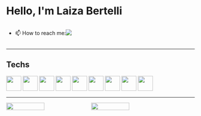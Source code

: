 # Hello, I'm Laiza Bertelli

<div style="display: flex">

<ul>
    <li>📫 How to reach me:</li>
</ul>

<a href="https://linkedin.com/in/laizabertelli"><img src="https://img.shields.io/badge/LinkedIn-0077B5?style=for-the-badge&logo=linkedin&logoColor=white" /></a>
<a href="mailto: laizabertelli@hotmail.com"><img src="https://img.shields.io/badge/Microsoft_Outlook-0078D4?style=for-the-badge&logo=microsoft-outlook&logoColor=white" alt="" /></a>

</div>

---

## Techs
<div style="display: inline-block">
<img style="width:40px;" src="https://cdn.jsdelivr.net/gh/devicons/devicon/icons/git/git-original.svg" />
<img style="width:40px" src="https://cdn.jsdelivr.net/gh/devicons/devicon/icons/github/github-original.svg" />
<img style="width:40px" src="https://cdn.jsdelivr.net/gh/devicons/devicon/icons/html5/html5-original.svg" />
<img style="width:40px" src="https://cdn.jsdelivr.net/gh/devicons/devicon/icons/css3/css3-original.svg" />
<img style="width:40px" src="https://cdn.jsdelivr.net/gh/devicons/devicon/icons/javascript/javascript-original.svg" />
<img style="width:40px" src="https://cdn.jsdelivr.net/gh/devicons/devicon/icons/jest/jest-plain.svg" />
<img style="width:40px" src="https://cdn.jsdelivr.net/gh/devicons/devicon/icons/nodejs/nodejs-original.svg" />
<img style="width:40px" src="https://cdn.jsdelivr.net/gh/devicons/devicon/icons/react/react-original.svg" />
<img style="width:40px" src="https://cdn.jsdelivr.net/gh/devicons/devicon/icons/visualstudio/visualstudio-plain.svg" />
</div>

---

<div style="display: flex;">
<img style="width: 45%;" src="https://github-readme-stats.vercel.app/api?username=LaizaBertelli&count_private=true&theme=midnight-purple" alt="" />
<img style="width: 45%;" src="https://github-readme-stats.vercel.app/api/top-langs/?username=LaizaBertelli&layout=compact&langs_count=7&theme=midnight-purple"/>
</div>
